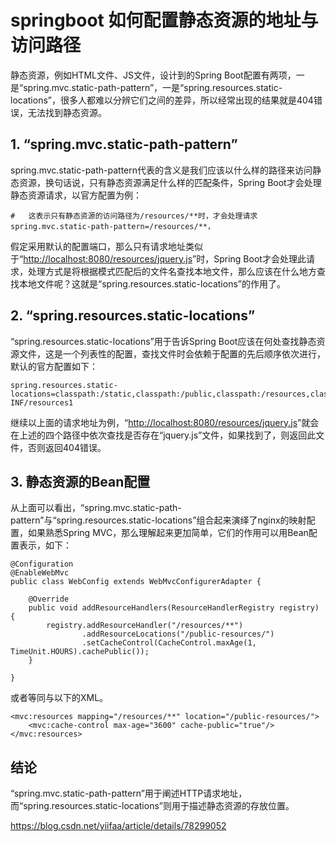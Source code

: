 # springboot 如何配置静态资源的地址与访问路径

静态资源，例如HTML文件、JS文件，设计到的Spring Boot配置有两项，一是“spring.mvc.static-path-pattern”，一是“spring.resources.static-locations”，很多人都难以分辨它们之间的差异，所以经常出现的结果就是404错误，无法找到静态资源。

## 1. “spring.mvc.static-path-pattern”

spring.mvc.static-path-pattern代表的含义是我们应该以什么样的路径来访问静态资源，换句话说，只有静态资源满足什么样的匹配条件，Spring Boot才会处理静态资源请求，以官方配置为例：

```
#   这表示只有静态资源的访问路径为/resources/**时，才会处理请求
spring.mvc.static-path-pattern=/resources/**， 
```

假定采用默认的配置端口，那么只有请求地址类似于“<http://localhost:8080/resources/jquery.js>”时，Spring Boot才会处理此请求，处理方式是将根据模式匹配后的文件名查找本地文件，那么应该在什么地方查找本地文件呢？这就是“spring.resources.static-locations”的作用了。

## 2. “spring.resources.static-locations”

“spring.resources.static-locations”用于告诉Spring Boot应该在何处查找静态资源文件，这是一个列表性的配置，查找文件时会依赖于配置的先后顺序依次进行，默认的官方配置如下：

```
spring.resources.static-locations=classpath:/static,classpath:/public,classpath:/resources,classpath:/META-INF/resources1
```

继续以上面的请求地址为例，“<http://localhost:8080/resources/jquery.js>”就会在上述的四个路径中依次查找是否存在“jquery.js”文件，如果找到了，则返回此文件，否则返回404错误。

## 3. 静态资源的Bean配置

从上面可以看出，“spring.mvc.static-path-pattern”与“spring.resources.static-locations”组合起来演绎了nginx的映射配置，如果熟悉Spring MVC，那么理解起来更加简单，它们的作用可以用Bean配置表示，如下：

```
@Configuration
@EnableWebMvc
public class WebConfig extends WebMvcConfigurerAdapter {

    @Override
    public void addResourceHandlers(ResourceHandlerRegistry registry) {
        registry.addResourceHandler("/resources/**")
                .addResourceLocations("/public-resources/")
                .setCacheControl(CacheControl.maxAge(1, TimeUnit.HOURS).cachePublic());
    }

} 
```

或者等同与以下的XML。

```
<mvc:resources mapping="/resources/**" location="/public-resources/">
    <mvc:cache-control max-age="3600" cache-public="true"/>
</mvc:resources> 
```

## 结论

“spring.mvc.static-path-pattern”用于阐述HTTP请求地址，而“spring.resources.static-locations”则用于描述静态资源的存放位置。





https://blog.csdn.net/yiifaa/article/details/78299052
